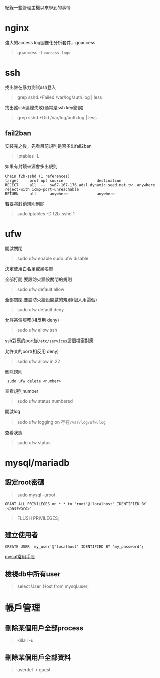 紀錄一些管理主機以來學到的事情

# nginx

強大的access log圖像化分析套件，goaccess

> goaccess -f `<access.log>`


# ssh

找出誰在暴力測試ssh登入
> grep sshd.\*Failed /var/log/auth.log | less

找出誰ssh連線失敗(通常是ssh key錯誤)
> grep sshd.*Did /var/log/auth.log | less

## fail2ban

安裝完之後，先看目前規則是否多出fail2ban
> iptables -L

如果有封鎖來源會多出規則
```
Chain f2b-sshd (1 references)
target     prot opt source               destination
REJECT     all  --  sw67-167-176.adsl.dynamic.seed.net.tw  anywhere             reject-with icmp-port-unreachable
RETURN     all  --  anywhere             anywhere
```

若要將封鎖規則刪除
> sudo iptables -D f2b-sshd 1

# ufw


開啟關閉
> sudo ufw enable
> sudo ufw disable

決定使用白名單或黑名單

全部打開,要設防火牆設關閉的規則
> sudo ufw default allow

全部關閉,要設防火牆設開啟的規則(個人用這個)
> sudo ufw default deny

允許某個服務(相反用 deny)
> sudo ufw allow ssh

ssh對應的port從`/etc/services`這個檔案對應

允許某的port(相反用 deny)
> sudo ufw allow in 22

刪除規則

` sudo ufw delete <number>`

查看規則number
> sudo ufw status numbered

開啟log
> sudo ufw logging on
存在`/var/log/ufw.log`

查看狀態
> sudo ufw status

# mysql/mariadb

## 設定root密碼

> sudo mysql -uroot

`GRANT ALL PRIVILEGES on *.* to 'root'@'localhost' IDENTIFIED BY '<password>'`
  
> FLUSH PRIVILEGES;

## 建立使用者

`CREATE USER 'my_user'@'localhost' IDENTIFIED BY 'my_password';`

[mysql常用手段](https://blog.gtwang.org/linux/mysql-create-database-add-user-table-tutorial/)

## 檢視db中所有user

> select User, Host from mysql.user; 



# 帳戶管理

## 刪除某個用戶全部process
> killall -u <username>
  
## 刪除某個用戶全部資料
> userdel -r guest

